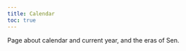 ```yaml
---
title: Calendar
toc: true
---
```


<div class="todo">Page about calendar and current year, and the eras of Sen.</div>